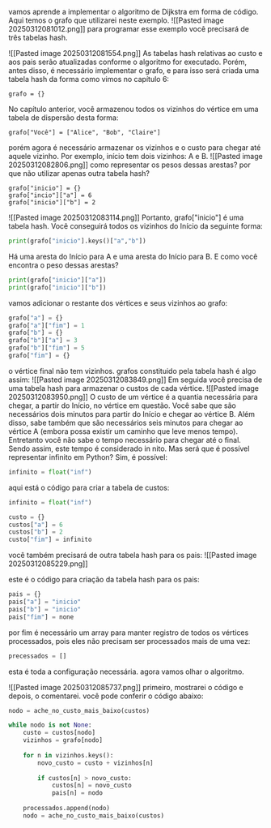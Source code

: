 vamos aprende a implementar o algoritmo de Dijkstra em forma de código. Aqui temos o grafo que utilizarei neste exemplo.
![[Pasted image 20250312081012.png]]
para programar esse exemplo você precisará de três tabelas hash. 

![[Pasted image 20250312081554.png]]
As tabelas hash relativas ao custo e aos pais serão atualizadas conforme o algoritmo for executado. Porém, antes disso, é necessário implementar o grafo, e para isso será criada uma tabela hash da forma como vimos no capítulo 6:
```
grafo = {}
```
No capítulo anterior, você armazenou todos os vizinhos do vértice em uma tabela de dispersão desta forma:
```
grafo["Você"] = ["Alice", "Bob", "Claire"]
```
porém agora é necessário armazenar os vizinhos e o custo para chegar até aquele vizinho. Por exemplo, início tem dois vizinhos: A e B.
![[Pasted image 20250312082806.png]]
como representar os pesos dessas arestas? por que não utilizar apenas outra tabela hash?
```
grafo["inicio"] = {}
grafo["incio"]["a"] = 6
grafo["inicio"]["b"] = 2
```

![[Pasted image 20250312083114.png]]
Portanto, grafo["inicio"] é uma tabela hash. Você conseguirá todos os vizinhos do Início da seguinte forma:
```python
print(grafo["inicio"].keys()["a","b"])
```

Há uma aresta do Início para A e uma aresta do Início para B. E como você encontra o peso dessas arestas?

```python
print(grafo["inicio"]["a"])
print(grafo["inicio"]["b"])
```

vamos adicionar o restante dos vértices e seus vizinhos ao grafo:
```python
grafo["a"] = {}
grafo["a"]["fim"] = 1
grafo["b"] = {}
grafo["b"]["a"] = 3
grafo["b"]["fim"] = 5
grafo["fim"] = {}
```

o vértice final não tem vizinhos.
grafos constituido pela tabela hash é algo assim:
![[Pasted image 20250312083849.png]]
Em seguida você precisa de uma tabela hash para armazenar o custos de cada vértice.
![[Pasted image 20250312083950.png]]
O custo de um vértice é a quantia necessária para chegar, a partir do Início, no vértice em questão. Você sabe que são necessários dois minutos para partir do Início e chegar ao vértice B. Além disso, sabe também que são
necessários seis minutos para chegar ao vértice A (embora possa existir um caminho que leve menos tempo). Entretanto você não sabe o tempo necessário para chegar até o final. Sendo assim, este tempo é considerado
in nito. Mas será que é possível representar infinito em Python? Sim, é possível:
```python
infinito = float("inf")
```
aqui está o código para criar a tabela de custos:
```python
infinito = float("inf")

custo = {}
custos["a"] = 6
custos["b"] = 2
custo["fim"] = infinito

```

você também precisará de outra tabela hash para os pais:
![[Pasted image 20250312085229.png]]

este é o código para criação da tabela hash para os pais:

```python
pais = {}
pais["a"] = "inicio"
pais["b"] = "inicio"
pais["fim"] = none

```

por fim é necessário um array para manter registro de todos os vértices processados, pois eles não precisam ser processados mais de uma vez:
```python
precessados = []
```

esta é toda a configuração necessária. agora vamos olhar o algoritmo.

![[Pasted image 20250312085737.png]]
primeiro, mostrarei o código e depois, o comentarei. você pode conferir o código abaixo:

```python
nodo = ache_no_custo_mais_baixo(custos)

while nodo is not None:
	custo = custos[nodo]
	vizinhos = grafo[nodo]
	
	for n in vizinhos.keys():
		novo_custo = custo + vizinhos[n]
		
		if custos[n] > novo_custo:
			custos[n] = novo_custo
			pais[n] = nodo
			
	processados.append(nodo)
	nodo = ache_no_custo_mais_baixo(custos)
```
